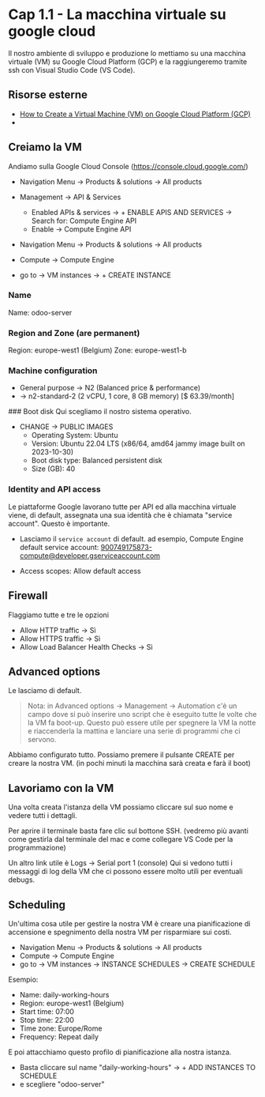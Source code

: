 # <a name="top"></a> Cap 1.1 - La macchina virtuale su google cloud

Il nostro ambiente di sviluppo e produzione lo mettiamo su una macchina virtuale (VM) su Google Cloud Platform (GCP) e la raggiungeremo tramite ssh con Visual Studio Code (VS Code).



## Risorse esterne

- [How to Create a Virtual Machine (VM) on Google Cloud Platform (GCP)](https://www.youtube.com/watch?v=g2Il8cxNv18)
- []()


## Creiamo la VM

Andiamo sulla Google Cloud Console (https://console.cloud.google.com/)
- Navigation Menu -> Products & solutions -> All products
- Management -> API & Services
  - Enabled APIs & services -> + ENABLE APIS AND SERVICES -> Search for: Compute Engine API
  - Enable -> Compute Engine API

- Navigation Menu -> Products & solutions -> All products
- Compute -> Compute Engine
- go to -> VM instances -> + CREATE INSTANCE

### Name
Name: odoo-server

### Region and Zone (are **permanent**)
Region: europe-west1 (Belgium)
Zone: europe-west1-b

### Machine configuration
- General purpose -> N2 (Balanced price & performance)
- -> n2-standard-2 (2 vCPU, 1 core, 8 GB memory) [$ 63.39/month]

### Boot disk
Qui scegliamo il nostro sistema operativo.
- CHANGE -> PUBLIC IMAGES
  - Operating System: Ubuntu
  - Version: Ubuntu 22.04 LTS (x86/64, amd64 jammy image built on 2023-10-30)
  - Boot disk type: Balanced persistent disk
  - Size (GB): 40

### Identity and API access
Le piattaforme Google lavorano tutte per API ed alla macchina virtuale viene, di default, assegnata una sua identità che è chiamata "service account". Questo è importante.

- Lasciamo il `service account` di default.
  ad esempio, Compute Engine default service account: 900749175873-compute@developer.gserviceaccount.com

- Access scopes: Allow default access

## Firewall
Flaggiamo tutte e tre le opzioni
- Allow HTTP traffic -> Sì
- Allow HTTPS traffic -> Sì
- Allow Load Balancer Health Checks -> Sì

## Advanced options
Le lasciamo di default.

> Nota: in Advanced options -> Management -> Automation c'è un campo dove si può inserire uno script che è eseguito tutte le volte che la VM fa boot-up. Questo può essere utile per spegnere la VM la notte e riaccenderla la mattina e lanciare una serie di programmi che ci servono.

Abbiamo configurato tutto.
Possiamo premere il pulsante CREATE per creare la nostra VM.
(in pochi minuti la macchina sarà creata e farà il boot)



## Lavoriamo con la VM
Una volta creata l'istanza della VM possiamo cliccare sul suo nome e vedere tutti i dettagli.

Per aprire il terminale basta fare clic sul bottone SSH. (vedremo più avanti come gestirla dal terminale del mac e come collegare VS Code per la programmazione)

Un altro link utile è Logs -> Serial port 1 (console)
Qui si vedono tutti i messaggi di log della VM che ci possono essere molto utili per eventuali debugs.



## Scheduling
Un'ultima cosa utile per gestire la nostra VM è creare una pianificazione di accensione e spegnimento della nostra VM per risparmiare sui costi.

- Navigation Menu -> Products & solutions -> All products
- Compute -> Compute Engine
- go to -> VM instances -> INSTANCE SCHEDULES -> CREATE SCHEDULE

Esempio:
- Name: daily-working-hours
- Region: europe-west1 (Belgium)
- Start time: 07:00
- Stop time: 22:00
- Time zone: Europe/Rome
- Frequency: Repeat daily

E poi attacchiamo questo profilo di pianificazione alla nostra istanza.
- Basta cliccare sul name "daily-working-hours" -> + ADD INSTANCES TO SCHEDULE
- e scegliere "odoo-server"

